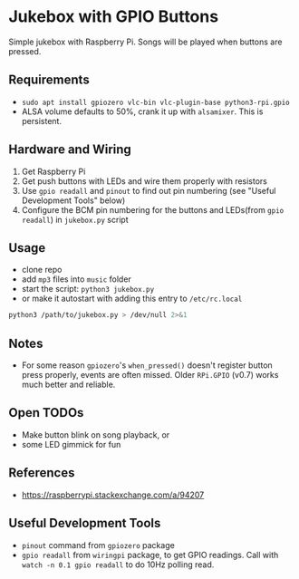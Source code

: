 # Jukebox with GPIO Buttons

Simple jukebox with Raspberry Pi. Songs will be played when buttons are pressed.

## Requirements
- `sudo apt install gpiozero vlc-bin vlc-plugin-base python3-rpi.gpio`
- ALSA volume defaults to 50%, crank it up with `alsamixer`. This is persistent.

## Hardware and Wiring
1. Get Raspberry Pi
2. Get push buttons with LEDs and wire them properly with resistors
3. Use `gpio readall` and `pinout` to find out pin numbering (see "Useful Development Tools" below)
4. Configure the BCM pin numbering for the buttons and LEDs(from `gpio readall`) in `jukebox.py` script

## Usage
- clone repo
- add `mp3` files into `music` folder
- start the script: `python3 jukebox.py`
- or make it autostart with adding this entry to `/etc/rc.local`

```bash
python3 /path/to/jukebox.py > /dev/null 2>&1
```

## Notes
- For some reason `gpiozero`'s `when_pressed()` doesn't register button press properly, events are often missed. Older `RPi.GPIO` (v0.7) works much better and reliable.

## Open TODOs
- Make button blink on song playback, or
- some LED gimmick for fun

## References
- https://raspberrypi.stackexchange.com/a/94207

## Useful Development Tools
- `pinout` command from `gpiozero` package
- `gpio readall` from `wiringpi` package, to get GPIO readings. Call with `watch -n 0.1 gpio readall` to do 10Hz polling read.
